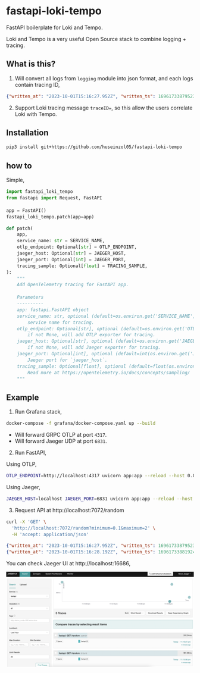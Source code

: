 # fastapi-loki-tempo

FastAPI boilerplate for Loki and Tempo. 

Loki and Tempo is a very useful Open Source stack to combine logging + tracing.

## What is this?

1. Will convert all logs from `logging` module into json format, and each logs contain tracing ID,

```json
{"written_at": "2023-10-01T15:16:27.952Z", "written_ts": 1696173387952311000, "msg": "I sleep for 0.23938469734819534 seconds", "type": "log", "logger": "root", "thread": "MainThread", "level": "INFO", "module": "app", "line_no": 23, "correlation_id": "7e2b2e38-606d-11ee-80fc-6905893e1fcd", "traceID": "2a8642fab4a4c6e22224ca24e8815670", "trace_message": "traceID=2a8642fab4a4c6e22224ca24e8815670", "dd.trace_id": "2460313556319557232"}
```

2. Support Loki tracing message `traceID=`, so this allow the users correlate Loki with Tempo.

## Installation

```bash
pip3 install git+https://github.com/huseinzol05/fastapi-loki-tempo
```

## how to

Simple,

```python
import fastapi_loki_tempo
from fastapi import Request, FastAPI

app = FastAPI()
fastapi_loki_tempo.patch(app=app)
```

```python
def patch(
    app,
    service_name: str = SERVICE_NAME,
    otlp_endpoint: Optional[str] = OTLP_ENDPOINT,
    jaeger_host: Optional[str] = JAEGER_HOST,
    jaeger_port: Optional[int] = JAEGER_PORT,
    tracing_sample: Optional[float] = TRACING_SAMPLE,
):
    """
    Add OpenTelemetry tracing for FastAPI app.

    Parameters
    ----------
    app: fastapi.FastAPI object
    service_name: str, optional (default=os.environ.get('SERVICE_NAME', 'fastapi'))
        service name for tracing.
    otlp_endpoint: Optional[str], optional (default=os.environ.get('OTLP_ENDPOINT', None))
        if not None, will add OTLP exporter for tracing.
    jaeger_host: Optional[str], optional (default=os.environ.get('JAEGER_HOST', None))
        if not None, will add Jaeger exporter for tracing.
    jaeger_port: Optional[int], optional (default=int(os.environ.get('JAEGER_PORT', 6831)))
        Jaeger port for `jaeger_host`.
    tracing_sample: Optional[float], optional (default=float(os.environ.get('TRACING_SAMPLE', 1.0)))
        Read more at https://opentelemetry.io/docs/concepts/sampling/
    """
```

## Example

1. Run Grafana stack,

```bash
docker-compose -f grafana/docker-compose.yaml up --build
```

- Will forward GRPC OTLP at port `4317`.
- Will forward Jaeger UDP at port `6831`.

2. Run FastAPI,

Using OTLP,

```bash
OTLP_ENDPOINT=http://localhost:4317 uvicorn app:app --reload --host 0.0.0.0 --port 7072
```

Using Jaeger,

```bash
JAEGER_HOST=localhost JAEGER_PORT=6831 uvicorn app:app --reload --host 0.0.0.0 --port 7072
```

3. Request API at http://localhost:7072/random

```bash
curl -X 'GET' \
  'http://localhost:7072/random?minimum=0.1&maximum=2' \
  -H 'accept: application/json'
```

```json
{"written_at": "2023-10-01T15:16:27.952Z", "written_ts": 1696173387952311000, "msg": "I sleep for 0.23938469734819534 seconds", "type": "log", "logger": "root", "thread": "MainThread", "level": "INFO", "module": "app", "line_no": 23, "correlation_id": "7e2b2e38-606d-11ee-80fc-6905893e1fcd", "traceID": "2a8642fab4a4c6e22224ca24e8815670", "trace_message": "traceID=2a8642fab4a4c6e22224ca24e8815670", "dd.trace_id": "2460313556319557232"}
{"written_at": "2023-10-01T15:16:28.192Z", "written_ts": 1696173388192492000, "type": "request", "correlation_id": "7e2b2e38-606d-11ee-80fc-6905893e1fcd", "remote_user": "-", "request": "/random", "referer": "http://localhost:7072/docs", "x_forwarded_for": "-", "protocol": "HTTP/1.1", "method": "GET", "remote_ip": "127.0.0.1", "request_size_b": -1, "remote_host": "127.0.0.1", "remote_port": 59378, "request_received_at": "2023-10-01T15:16:27.951Z", "response_time_ms": 240, "response_status": 200, "response_size_b": "51", "response_content_type": "application/json", "response_sent_at": "2023-10-01T15:16:28.192Z", "traceID": "2a8642fab4a4c6e22224ca24e8815670", "trace_message": "traceID=2a8642fab4a4c6e22224ca24e8815670", "dd.trace_id": "2460313556319557232"}
```

You can check Jaeger UI at http://localhost:16686,

<img src="jaeger.png" width="800px">
